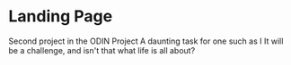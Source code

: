 # Landing Page

Second project in the ODIN Project
A daunting task for one such as I
It will be a challenge, and isn't that what life is all about?
